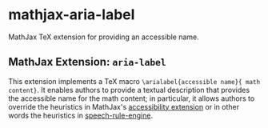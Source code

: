 # mathjax-aria-label

MathJax TeX extension for providing an accessible name.

## MathJax Extension: `aria-label`

This extension implements a TeX macro `\arialabel{accessible name}{ math content}`. It enables authors to provide a textual description that provides the accessible name for the math content; in particular, it allows authors to override the heuristics in MathJax's [accessibility extension](http://docs.mathjax.org/en/latest/basic/a11y-extensions.html) or in other words the heuristics in [speech-rule-engine](https://github.com/zorkow/speech-rule-engine/).

